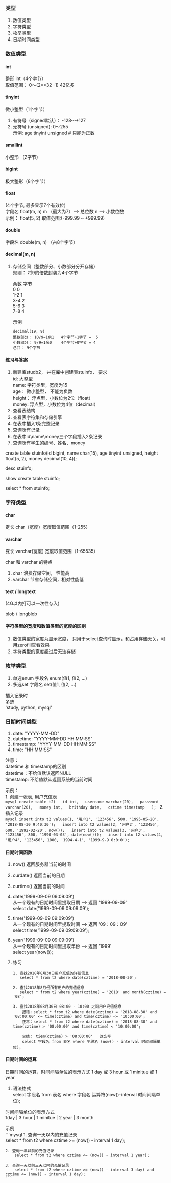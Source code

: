 ### 类型
1. 数值类型
2. 字符类型
3. 枚举类型
4. 日期时间类型

### 数值类型
#### int
整形 int（4个字节）  
取值范围：  0～(2**32 -1)   42亿多  

#### tinyint
微小整型（1个字节）  
1. 有符号（signed默认）： -128～+127  
2. 无符号 (unsigned): 0～255  
    示例: age tinyint unsigned  # 只能为正数   

#### smallint
小整形 （2字节） 
#### bigint 
极大整形（8个字节）  

#### float
 (4个字节, 最多显示7个有效位)  
字段名 float(m, n)      m （最大为7）--> 总位数   n --> 小数位数    
示例： float(5, 2)   取值范围:(-999.99 ~ +999.99)   

#### double

字段名 double(m, n) （占8个字节）  

#### decimal(m, n)  
1. 存储空间（整数部分、小数部分分开存储）  
    规则： 将9的倍数封装为4个字节    

    余数      字节  
     0        0  
    1-2       1  
    3-4       2  
    5-6       3  
    7-8       4  

	示例  
	```
    decimal(19, 9)  
    整数部分： 10/9=1余1   4个字节+1字节 =  5  
    小数部分： 9/9=1余0    4个字节+0字节 = 4  
    总共： 9个字节  
    ```

#### 练习与答案
1. 新建库studb2， 并在库中创建表stuinfo， 要求  
    id: 大整型  
    name: 字符类型，宽度为15  
    age： 微小整型， 不能为负数  
    height： 浮点型，小数位为2位（float）    
    money: 浮点型，小数位为4位（decimal）  
2. 查看表结构  
3. 查看表字符集和存储引擎 
4. 在表中插入1条完整记录
5. 查询所有记录
6. 在表中id\name\money三个字段插入2条记录
7. 查询所有学生的编号、姓名、money  

create table stuinfo(id bigint, name char(15), age tinyint unsigned, height float(5, 2), money decimal(10, 4));   

desc stuinfo;  

show create table stuinfo;  

select * from stuinfo;

### 字符类型

#### char
定长
char（宽度）宽度取值范围（1-255）

#### varchar
变长
varchar(宽度) 宽度取值范围（1-65535） 

char 和 varchar 的特点   
   1. char 浪费存储空间， 性能高  
   2. varchar 节省存储空间，相对性能低  

#### text / longtext
(4G以内打可以一次性存入)

blob / longblob	

#### 字符类型的宽度和数值类型的宽度的区别
1. 数值类型的宽度为显示宽度， 只用于select查询时显示，和占用存储无关，可用zerofill查看效果
2. 字符类型的宽度超过后无法存储

### 枚举类型
1. 单选enum
字段名 enum(值1, 值2, ...)
2. 多选set
字段名 set(值1, 值2, ...)

插入记录时  
多选   
	'study, python, mysql'  

### 日期时间类型  
1. date: "YYYY-MM-DD"  
2. datetime: "YYYY-MM-DD HH:MM:SS"  
3. timestamp: "YYYY-MM-DD HH:MM:SS"  
4. time: "HH:MM:SS"  

注意：  
	datetime 和 timestamp的区别  
	datetime：不给值默认返回NULL  
	timestamp: 不给值默认返回系统的当前时间  

示例：  
    1. 创建一张表, 用户充值表  
    ```mysql
    create table t2(  
        id int,  
        username varchar(20),  
        password varchar(20),  
        money int,  
        brithday date,  
        cztime timestamp  
    );
    ```
    2. 插入记录  
    ```mysql
	insert into t2 values(1, '用户1', '123456', 500, '1995-05-20', '2018-08-30 9:40:30');  
	insert into t2 values(2, '用户2', '123456', 600, '1992-02-20', now());  
	insert into t2 values(3, '用户3', '123456', 800, '1990-03-03', date(now()));  
	insert into t2 values(4, '用户4', '123456', 1000, '1994-4-1', '1999-9-9 0:0:0');  
	```  
#### 日期时间函数  

1. now() 返回服务器当前的时间 
2. curdate() 返回当前的日期
3. curtime() 返回当前的时间

4. date('1999-09-09 09:09:09')  
从一个现有的日期时间里提取日期 --> 返回 '1999-09-09'  
select date('1999-09-09 09:09:09');  

4. time('1999-09-09 09:09:09')   
从一个现有的日期时间里提取时间 --> 返回 '09：09：09'  
select time('1999-09-09 09:09:09');  

5. year('1999-09-09 09:09:09')  
从一个现有的日期时间里提取年份 --> 返回 '1999'  
select year(now());  

6. 练习
	```mysql
    1. 查找2018年8月30日用户充值的详细信息  
       select * from t2 where date(cztime) = '2018-08-30';  

    2. 查找2018年8月份所有用户的充值信息  
       select * from t2 where year(cztime) = '2018' and month(cztime) = '08';  

    3. 查找2018年08月30日 08:00 - 10:00 之间用户充值信息  
        报错：select * from t2 where date(cztime) = '2018-08-30' and '08:00:00' <= time(cztime) and time(cztime) <= '10:00:00';    
        正常：select * from t2 where date(cztime) = '2018-08-30' and time(cztime) > '08:00:00' and time(cztime) < '10:00:00';    
  
        总结： tiem(cztime) > '08:00:00'   这么写  
    	select 字段名 from 表名 where 字段名 (now() - interval 时间间隔单位);  
	```

#### 日期时间的运算  
日期时间的运算，时间间隔单位的表示方式 1 day  或 3 hour 或 1 minitue 或 1 year  
1. 语法格式  
	select 字段名 from 表名
	where 字段名 运算符(now()-interval 时间间隔单位);

时间间隔单位的表示方式  
    1day | 3 hour | 1 minitue | 2 year | 3 month  

示例   
	```mysql
    1. 查询一天以内的充值记录  
        select * from t2 where cztime >= (now() - interval 1 day);  

    2. 查询一年以前的充值记录  
        select * from t2 where cztime <= (now() - interval 1 year);  

    3. 查询一天以前三天以内的充值记录  
        select * from t2 where cztime >= (now() - interval 3 day) and cztime <= (now() - interval 1 day);  
    ```
